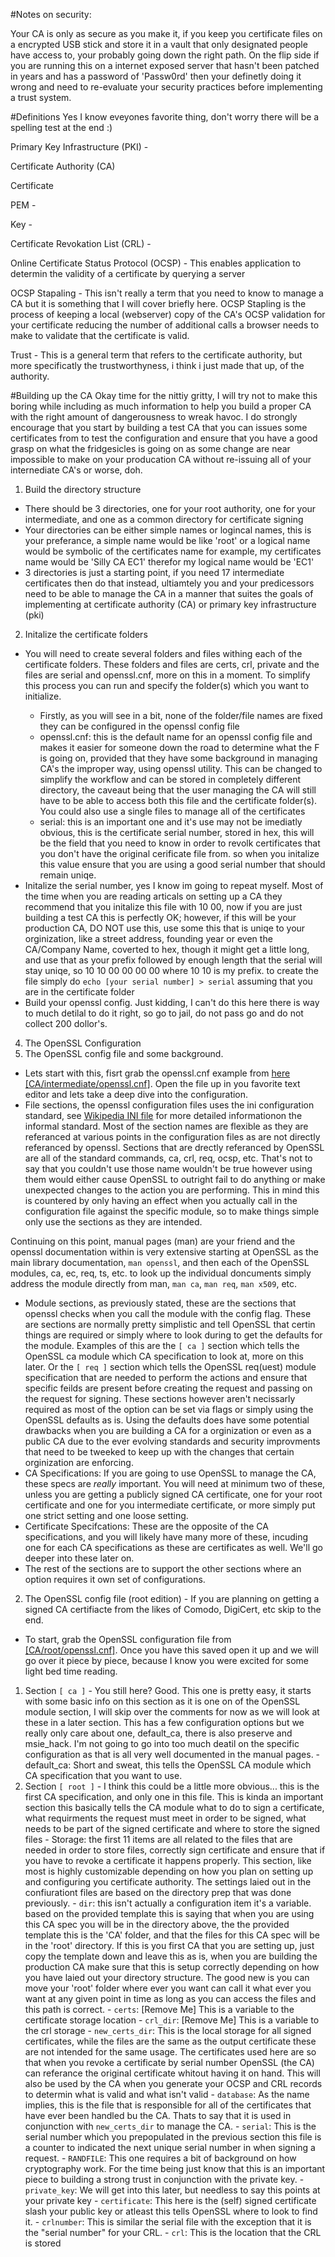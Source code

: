 #Notes on security:

Your CA is only as secure as you make it, if you keep you certificate files on a encrypted USB stick and store it in a vault that only designated people have access to, your probably going down the right path. On the flip side if you are running this on a internet exposed server that hasn't been patched in years and has a password of 'Passw0rd' then your definetly doing it wrong and need to re-evaluate your security practices before implementing a trust system.

#Definitions
Yes I know eveyones favorite thing, don't worry there will be a spelling test at the end :)

Primary Key Infrastructure (PKI) - 

Certificate Authority (CA)   

Certificate

PEM -

Key -

Certificate Revokation List (CRL) -

Online Certificate Status Protocol (OCSP) - This enables application to determin the validity of a certificate by querying a server

OCSP Stapaling - This isn't really a term that you need to know to manage a CA but it is something that I will cover briefly here. OCSP Stapling is the process of keeping a local (webserver) copy of the CA's OCSP validation for your certificate reducing the number of additional calls a browser needs to make to validate that the certificate is valid. 

Trust - This is a general term that refers to the certificate authority, but more specificatly the trustworthyness, i think i just made that up, of the authority.

#Building up the CA
Okay time for the nittiy gritty, I will try not to make this boring while including as much information to help you build a proper CA with the right amount of dangerousness to wreak havoc. I do strongly encourage that you start by building a test CA that you can issues some certificates from to test the configuration and ensure that you have a good grasp on what the fridgesicles is going on as some change are near impossible to make on your producation CA without re-issuing all of your internediate CA's or worse, doh.

1. Build the directory structure
  - There should be 3 directories, one for your root authority, one for your intermediate, and one as a common directory for certificate signing
  - Your directories can be either simple names or logincal names, this is your preferance, a simple name would be like 'root' or a logical name would be symbolic of the certificates name for example, my certificates name would be 'Silly CA EC1' therefor my logical name would be 'EC1'
  - 3 directories is just a starting point, if you need 17 intermediate certificates then do that instead, ultiamtely you and your predicessors need to be able to manage the CA in a manner that suites the goals of implementing at certificate authority (CA) or primary key infrastructure (pki)
2. Initalize the certificate folders
  - You will need to create several folders and files withing each of the certificate folders. These folders and files are certs, crl, private and the files are serial and openssl.cnf, more on this in a moment. To simplify this process you can run <insert script here> and specify the folder(s) which you want to initialize.
    * Firstly, as you will see in a bit, none of the folder/file names are fixed they can be configured in the openssl config file
    * openssl.cnf: this is the default name for an openssl config file and makes it easier for someone down the road to determine what the F is going on, provided that they have some background in managing CA's the improper way, using openssl utility. This can be changed to simplify the workflow and can be stored in completely different directory, the caveaut being that the user managing the CA will still have to be able to access both this file and the certificate folder(s). You could also use a single files to manage all of the certificates
    * serial: this is an important one and it's use may not be imediatly obvious, this is the certificate serial number, stored in hex, this will be the field that you need to know in order to revolk certificates that you don't have the original cerificate file from. so when you initalize this value ensure that you are using a good serial number that should remain uniqe.
  - Initalize the serial number, yes I know im going to repeat myself. Most of the time when you are reading articals on setting up a CA they recommend that you initalize this file with 10 00, now if you are just building a test CA this is perfectly OK; however, if this will be your production CA, DO NOT use this, use some this that is uniqe to your orginization, like a street address, founding year or even the CA/Company Name, coverted to hex, though it might get a little long, and use that as your prefix followed by enough length that the serial will stay uniqe, so 10 10 00 00 00 00 where 10 10 is my prefix. to create the file simply do `echo [your serial number] > serial` assuming that you are in the certificate folder
  - Build your openssl config. Just kidding, I can't do this here there is way to much detilal to do it right, so go to jail, do not pass go and do not collect 200 dollor's.
4. The OpenSSL Configuration
 1. The OpenSSL config file and some background.
  - Lets start with this, fisrt grab the openssl.cnf example from [here \[CA/intermediate/openssl.cnf\]](..blob/master/CA/intermediate/openssl.cnf). Open the file up in you favorite text editor and lets take a deep dive into the configuration.
  - File sections, the openssl configuration files uses the ini configuration standard, see [Wikipedia INI file](https://en.wikipedia.org/wiki/INI_file) for more detailed informationon the informal standard. Most of the section names are flexible as they are referanced at various points in the configuration files as are not directly referanced by openssl. Sections that are drectly referanced by OpenSSL are all of the standard commands, ca, crl, req, ocsp, etc. That's not to say that you couldn't use those name wouldn't be true however using them would either cause OpenSSL to outright fail to do anything or make unexpected changes to the action you are performing. This in mind this is countered by only having an effect when you actually call in the configuration file against the specific module, so to make things simple only use the sections as they are intended.
  
  Continuing on this point, manual pages (man) are your friend and the openssl documentation within is very extensive starting at OpenSSL as the main library documentation, `man openssl`, and then each of the OpenSSL modules, ca, ec, req, ts, etc. to look up the individual doncuments simply address the module directly from man, `man ca`, `man req`, `man x509`, etc.
  - Module sections, as previously stated, these are the sections that openssl checks when you call the module with the config flag. These are sections are normally pretty simplistic and tell OpenSSL that certin things are required or simply where to look during to get the defaults for the module. Examples of this are the `[ ca ]` section which tells the OpenSSL ca module which CA specification to look at, more on this later. Or the `[ req ]` section which tells the OpenSSL req(uest) module specification that are needed to perform the actions and ensure that specific feilds are present before creating the request and passing on the request for signing. These sections however aren't necissarly required as most of the option can be set via flags or simply using the OpenSSL defaults as is. Using the defaults does have some potential drawbacks when you are building a CA for a orginization or even as a public CA due to the ever evolving standards and security improvments that need to be tweeked to keep up with the changes that certain orginization are enforcing.
  - CA Specifications: If you are going to use OpenSSL to manage the CA, these specs are _really_ important. You will need at minimum two of these, unless you are getting a publicly signed CA certificate, one for your root certificate and one for you intermediate certificate, or more simply put one strict setting and one loose setting.
  - Certificate Specifcations: These are the opposite of the CA specifications, and you will likely have many more of these, incuding one for each CA specifications as these are certificates as well. We'll go deeper into these later on.
  - The rest of the sections are to support the other sections where an option requires it own set of configurations.
 2. The OpenSSL config file (root edition) - If you are planning on getting a signed CA certifiacte from the likes of Comodo, DigiCert, etc skip to the end.
  - To start, grab the OpenSSL configuration file from [\[CA/root/openssl.cnf\]](..blob/master/CA/root/openssl.cnf). Once you have this saved open it up and we will go over it piece by piece, because I know you were excited for some light bed time reading.
   1. Section `[ ca ]`
    - You still here? Good. This one is pretty easy, it starts with some basic info on this section as it is one on of the OpenSSL module section, I will skip over the comments for now as we will look at these in a later section. This has a few configuration options but we really only care about one, default_ca, there is also preserve and msie_hack. I'm not going to go into too much deatil on the specific configuration as that is all very well documented in the manual pages.
    - default_ca: Short and sweat, this tells the OpenSSL CA module which CA specification that you want to use.
   2. Section `[ root ]`
    - I think this could be a little more obvious... this is the first CA specification, and only one in this file. This is kinda an important section this basically tells the CA module what to do to sign a certificate, what requirments the request must meet in order to be signed, what needs to be part of the signed certificate and where to store the signed files
    - Storage: the first 11 items are all related to the files that are needed in order to store files, correctly sign certificate and ensure that if you have to revoke a certificate it happens properly. This section, like most is highly customizable depending on how you plan on setting up and configuring you certificate authority. The settings laied out in the confiurationt files are based on the directory prep that was done previously.
    - `dir`: this isn't actually a configuration item it's a variable. based on the provided template this is saying that when you are using this CA spec you will be in the directory above, the the provided template this is the 'CA' folder, and that the files for this CA spec will be in the 'root' directory. If this is you first CA that you are setting up, just copy the template down and leave this as is, when you are building the production CA make sure that this is setup correctly depending on how you have laied out your directory structure. The good new is you can move your 'root' folder where ever you want can call it what ever you want at any given point in time as long as you can access the files and this path is correct.
    - `certs`: [Remove Me] This is a variable to the certificate storage location
    - `crl_dir`: [Remove Me] This is a variable to the crl storage
    - `new_certs_dir`: This is the local storage for all signed certificates, while the files are the same as the output certificate these are not intended for the same usage. The certificates used here are so that when you revoke a certificate by serial number OpenSSL (the CA) can referance the original certificate whitout having it on hand. This will also be used by the CA when you generate your OCSP and CRL records to determin what is valid and what isn't valid
    - `database`: As the name implies, this is the file that is responsible for all of the certificates that have ever been handled bu the CA. Thats to say that it is used in conjunction with `new_certs_dir` to manage the CA.
    - `serial`: This is the serial number which you prepopulated in the previous section this file is a counter to indicated the next unique serial number in when signing a request.
    - `RANDFILE`: This one requires a bit of background on how cryptography work. For the time being just know that this is an important piece to building a strong trust in conjunction with the private key.
    - `private_key`: We will get into this later, but needless to say this points at your private key
    - `certificate`: This here is the (self) signed certificate slash your public key or atleast this tells OpenSSL where to look to find it.
    - `crlnumber`: This is similar the serial file with the exception that it is the "serial number" for your CRL.
    - `crl`: This is the location that the CRL is stored
